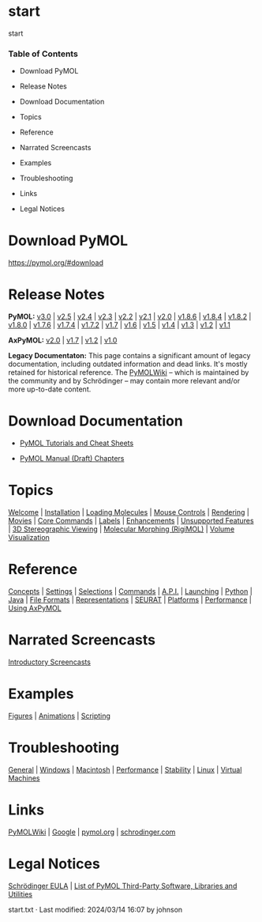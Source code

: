 # start

start

### Table of Contents

  * Download PyMOL

  * Release Notes

  * Download Documentation

  * Topics

  * Reference

  * Narrated Screencasts

  * Examples

  * Troubleshooting

  * Links

  * Legal Notices




# Download PyMOL

<https://pymol.org/#download>

# Release Notes

**PyMOL:** [v3.0](/dokuwiki/doku.php?id=media:new30 "media:new30") | [v2.5](/dokuwiki/doku.php?id=media:new25 "media:new25") | [v2.4](/dokuwiki/doku.php?id=media:new24 "media:new24") | [v2.3](/dokuwiki/doku.php?id=media:new23 "media:new23") | [v2.2](/dokuwiki/doku.php?id=media:new22 "media:new22") | [v2.1](/dokuwiki/doku.php?id=media:new21 "media:new21") | [v2.0](/dokuwiki/doku.php?id=media:new2 "media:new2") | [v1.8.6](/dokuwiki/doku.php?id=media:new186 "media:new186") | [v1.8.4](/dokuwiki/doku.php?id=media:new184 "media:new184") | [v1.8.2](/dokuwiki/doku.php?id=media:new182 "media:new182") | [v1.8.0](/dokuwiki/doku.php?id=media:new18 "media:new18") | [v1.7.6](/dokuwiki/doku.php?id=media:new176 "media:new176") | [v1.7.4](/dokuwiki/doku.php?id=media:new174 "media:new174") | [v1.7.2](/dokuwiki/doku.php?id=media:new172 "media:new172") | [v1.7](/dokuwiki/doku.php?id=media:new17 "media:new17") | [v1.6](/dokuwiki/doku.php?id=media:new16 "media:new16") | [v1.5](/dokuwiki/doku.php?id=media:new15 "media:new15") | [v1.4](/dokuwiki/doku.php?id=media:new14 "media:new14") | [v1.3](/dokuwiki/doku.php?id=media:new13 "media:new13") | [v1.2](/dokuwiki/doku.php?id=media:new12 "media:new12") | [v1.1](/dokuwiki/doku.php?id=media:new "media:new")

**AxPyMOL:** [v2.0](/dokuwiki/doku.php?id=media:ax20 "media:ax20") | [v1.7](/dokuwiki/doku.php?id=media:ax17 "media:ax17") | [v1.2](/dokuwiki/doku.php?id=media:ax12 "media:ax12") | [v1.0](/dokuwiki/doku.php?id=media:ax10 "media:ax10")

**Legacy Documentaton:** This page contains a significant amount of legacy documentation, including outdated information and dead links. It's mostly retained for historical reference. The [PyMOLWiki](http://pymolwiki.org) – which is maintained by the community and by Schrödinger – may contain more relevant and/or more up-to-date content. 

# Download Documentation

  * [PyMOL Tutorials and Cheat Sheets](/dokuwiki/doku.php?id=tutorials "tutorials")

  * [PyMOL Manual (Draft) Chapters](/dokuwiki/doku.php?id=manual:draft "manual:draft")




# Topics

[Welcome](/dokuwiki/doku.php?id=welcome "welcome") | [Installation](/dokuwiki/doku.php?id=installation "installation") | [Loading Molecules](/dokuwiki/doku.php?id=loading "loading") | [Mouse Controls](/dokuwiki/doku.php?id=mouse "mouse") | [Rendering](/dokuwiki/doku.php?id=rendering "rendering") | [Movies](/dokuwiki/doku.php?id=movie "movie") | [Core Commands](/dokuwiki/doku.php?id=command:core_set "command:core_set") | [Labels](/dokuwiki/doku.php?id=labels "labels") | [Enhancements](/dokuwiki/doku.php?id=recent "recent") | [Unsupported Features](/dokuwiki/doku.php?id=unsupported "unsupported") | [3D Stereographic Viewing](/dokuwiki/doku.php?id=stereo "stereo") | [Molecular Morphing (RigiMOL)](/dokuwiki/doku.php?id=rigimol "rigimol") | [Volume Visualization](/dokuwiki/doku.php?id=media:volumevisualization "media:volumevisualization")

# Reference

[Concepts](/dokuwiki/doku.php?id=concept "concept") | [Settings](/dokuwiki/doku.php?id=setting "setting") | [Selections](/dokuwiki/doku.php?id=selection "selection") | [Commands](/dokuwiki/doku.php?id=command "command") | [A.P.I.](/dokuwiki/doku.php?id=api "api") | [Launching](/dokuwiki/doku.php?id=launch "launch") | [Python](/dokuwiki/doku.php?id=devel:python "devel:python") | [Java](/dokuwiki/doku.php?id=devel:java "devel:java") | [File Formats](/dokuwiki/doku.php?id=format "format") | [Representations](/dokuwiki/doku.php?id=representation "representation") | [SEURAT](/dokuwiki/doku.php?id=seurat "seurat") | [Platforms](/dokuwiki/doku.php?id=platform "platform") | [Performance](/dokuwiki/doku.php?id=performance "performance") | [Using AxPyMOL](/dokuwiki/doku.php?id=axpymol "axpymol")

# Narrated Screencasts

[Introductory Screencasts](/dokuwiki/doku.php?id=media:intro "media:intro")

# Examples

[Figures](/dokuwiki/doku.php?id=example:figures "example:figures") | [Animations](/dokuwiki/doku.php?id=example:animation "example:animation") | [Scripting](/dokuwiki/doku.php?id=example:scripting "example:scripting")

# Troubleshooting

[General](/dokuwiki/doku.php?id=troubleshooting "troubleshooting") | [Windows](/dokuwiki/doku.php?id=troubleshooting:windows "troubleshooting:windows") | [Macintosh](/dokuwiki/doku.php?id=troubleshooting:mac "troubleshooting:mac") | [Performance](/dokuwiki/doku.php?id=troubleshooting:performance "troubleshooting:performance") | [Stability](/dokuwiki/doku.php?id=troubleshooting:stability "troubleshooting:stability") | [Linux](/dokuwiki/doku.php?id=troubleshooting:linux "troubleshooting:linux") | [Virtual Machines](/dokuwiki/doku.php?id=troubleshooting:vms "troubleshooting:vms")

# Links

[PyMOLWiki](http://pymolwiki.org "http://pymolwiki.org") | [Google](http://www.google.com/search?q=pymol+tips "http://www.google.com/search?q=pymol+tips") | [pymol.org](http://pymol.org "http://pymol.org") | [schrodinger.com](http://www.schrodinger.com "http://www.schrodinger.com")

# Legal Notices

[Schrödinger EULA](https://www.schrodinger.com/salesagreements "https://www.schrodinger.com/salesagreements") | [List of PyMOL Third-Party Software, Libraries and Utilities](http://pymol.org/PyMOLThird-PartySoftwareLibrariesandUtilities.pdf "http://pymol.org/PyMOLThird-PartySoftwareLibrariesandUtilities.pdf")

start.txt · Last modified: 2024/03/14 16:07 by johnson
